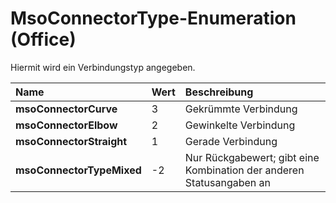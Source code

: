 
# MsoConnectorType-Enumeration (Office)

Hiermit wird ein Verbindungstyp angegeben.



|**Name**|**Wert**|**Beschreibung**|
|:-----|:-----|:-----|
|**msoConnectorCurve**|3|Gekrümmte Verbindung|
|**msoConnectorElbow**|2|Gewinkelte Verbindung|
|**msoConnectorStraight**|1|Gerade Verbindung|
|**msoConnectorTypeMixed**|-2|Nur Rückgabewert; gibt eine Kombination der anderen Statusangaben an|
